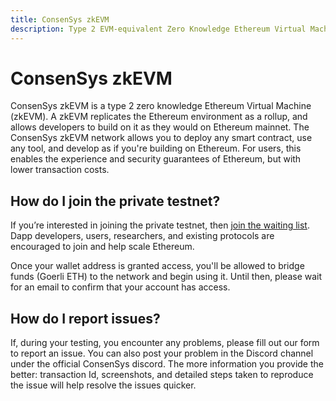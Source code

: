 ```yaml
---
title: ConsenSys zkEVM
description: Type 2 EVM-equivalent Zero Knowledge Ethereum Virtual Machine
---
```


# ConsenSys zkEVM

ConsenSys zkEVM is a type 2 zero knowledge Ethereum Virtual Machine (zkEVM). A zkEVM replicates
the Ethereum environment as a rollup, and allows developers to build on it as they would on Ethereum mainnet.
The ConsenSys zkEVM network allows you to deploy any smart contract, use any tool, and develop
as if you're building on Ethereum. For users, this enables the experience and security guarantees
of Ethereum, but with lower transaction costs.

## How do I join the private testnet?

If you’re interested in joining the private testnet, then [join the waiting list](https://consensys-software.typeform.com/rollups).
Dapp developers, users, researchers, and existing protocols are encouraged to join and help scale Ethereum.

Once your wallet address is granted access, you'll be allowed to bridge funds (Goerli ETH) to the
network and begin using it. Until then, please wait for an email to confirm that your account has access.

## How do I report issues?

If, during your testing, you encounter any problems, please fill out our form to report an issue. You
can also post your problem in the Discord channel under the official ConsenSys discord. The more
information you provide the better: transaction Id, screenshots, and detailed steps taken to reproduce
the issue will help resolve the issues quicker.
